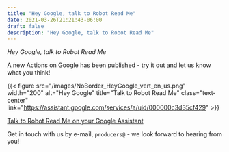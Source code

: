 ```yaml
---
title: "Hey Google, talk to Robot Read Me"
date: 2021-03-26T21:21:43-06:00
draft: false
description: "Hey Google, talk to Robot Read Me"
---
```


_Hey Google, talk to Robot Read Me_

A new Actions on Google has been published - try it out and let us know what you think!

{{< figure src="/images/NoBorder_HeyGoogle_vert_en_us.png" width="200" alt="Hey Google" title="Talk to Robot Read Me" class="text-center" link="https://assistant.google.com/services/a/uid/000000c3d35cf429" >}}

[Talk to Robot Read Me on your Google Assistant](https://assistant.google.com/services/a/uid/000000c3d35cf429)


Get in touch with us by e-mail, `producers@` - we look forward to hearing from you!